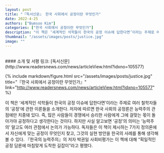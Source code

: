 ```yaml
---
layout: post
title: "『독서신문』 한국 사회에서 공정이란 무엇인가"
date: 2022-4-25
authors: ["Bumsoo Kim"]
categories: ["한국 사회에서 공정이란 무엇인가"]
description: "이 책은 ‘세계적인 석학들이 한국의 공정 이슈에 답한다면’이라는 주제로 여러 철학자들의 ‘공정’에 관한 이론들을 소개한다. 저자에 따르면 한국 사회의 공정론은 능력주의 관점에만 치중돼 있다. 즉, 많은 사람들이 경쟁에서 승리한 사람에게 그에 걸맞는 몫이 돌아가야 공정하다고 생각한다는 것이다."
thumbnail: "/assets/images/posts/justice.jpg"
image: ""
---
```


<br>
#### 소개 및 서평 링크: [독서신문](http://www.readersnews.com/news/articleView.html?idxno=105577)

{% include markdown/figure.html src="/assets/images/posts/justice.jpg" title="『한국 사회에서 공정이란 무엇인가』" link="http://www.readersnews.com/news/articleView.html?idxno=105577" %}

이 책은 ‘세계적인 석학들이 한국의 공정 이슈에 답한다면’이라는 주제로 여러 철학자들의 ‘공정’에 관한 이론들을 소개한다. 저자에 따르면 한국 사회의 공정론은 능력주의 관점에만 치중돼 있다. 즉, 많은 사람들이 경쟁에서 승리한 사람에게 그에 걸맞는 몫이 돌아가야 공정하다고 생각한다는 것이다. 하지만 사실 알고보면 ‘공정’의 의미는 ‘능력주의’ 말고도 여러 관점에서 논의가 가능하다. 독자들은 이 책이 제시하는 7가지 정의론에서 자신에게 맞는 공정이 무엇인지 찾고, 그것의 실현 방안을 한국의 사례를 통해 생각해 볼 수 있다. 『한국의 능력주의』의 저자 박권일 사회비평가는 이 책에 대해 “획일적인 공정 담론에 마침맞게 도착한 길잡이”라고 평했다.

<br>
